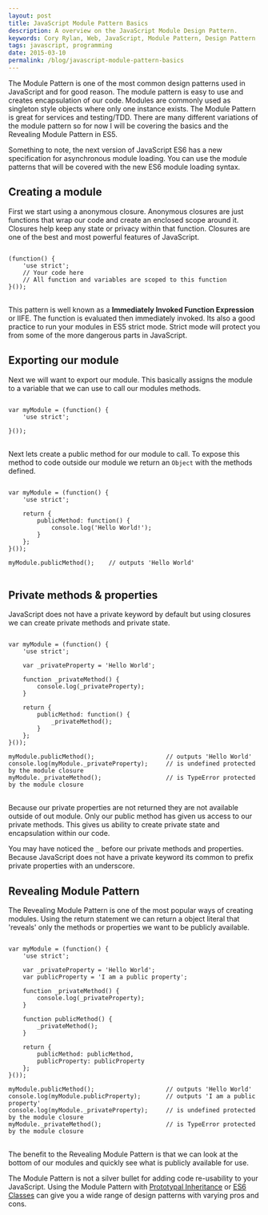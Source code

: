```yaml
---
layout: post
title: JavaScript Module Pattern Basics
description: A overview on the JavaScript Module Design Pattern.
keywords: Cory Rylan, Web, JavaScript, Module Pattern, Design Pattern
tags: javascript, programming
date: 2015-03-10
permalink: /blog/javascript-module-pattern-basics
---
```


The Module Pattern is one of the most common design patterns used in JavaScript and for good reason. The module pattern is easy to use
and creates encapsulation of our code. Modules are commonly used as singleton style objects where only
one instance exists. The Module Pattern is great for services and testing/TDD.
There are many different variations of the module pattern so for now I will be covering the basics and the Revealing Module Pattern in ES5.

Something to note, the next version of JavaScript ES6 has a new specification for asynchronous module loading.
You can use the module patterns that will be covered with the new ES6 module loading syntax.

## Creating a module

First we start using a anonymous closure. Anonymous closures are just functions that wrap our code and create an enclosed scope around it. Closures
help keep any state or privacy within that function. Closures are one of the best and most powerful features of JavaScript.

<pre class="language-javascript">
<code>
(function() {
    'use strict';
    // Your code here
    // All function and variables are scoped to this function
}());
</code>
</pre>

This pattern is well known as a <strong>Immediately Invoked Function Expression</strong> or IIFE. The function is evaluated then immediately invoked. Its
also a good practice to run your modules in ES5 strict mode. Strict mode will protect you from some of the more dangerous parts in JavaScript.


## Exporting our module

Next we will want to export our module. This basically assigns the module to a variable that we can use to call our modules methods.

<pre class="language-javascript">
<code>
var myModule = (function() {
    'use strict';
    
}());
</code>
</pre>

Next lets create a public method for our module to call. To expose this method to code outside our module we return an `Object` with the methods defined.

<pre class="language-javascript">
<code>
var myModule = (function() {
    'use strict';
 
    return {
        publicMethod: function() {
            console.log('Hello World!');
        }
    };
}());
     
myModule.publicMethod();    // outputs 'Hello World'
</code>
</pre>

## Private methods & properties

JavaScript does not have a private keyword by default but using closures we can create private methods and private state.

<pre class="language-javascript">
<code>
var myModule = (function() {
    'use strict';
 
    var _privateProperty = 'Hello World';
     
    function _privateMethod() {
        console.log(_privateProperty);
    }
     
    return {
        publicMethod: function() {
            _privateMethod();
        }
    };
}());
  
myModule.publicMethod();                    // outputs 'Hello World'   
console.log(myModule._privateProperty);     // is undefined protected by the module closure
myModule._privateMethod();                  // is TypeError protected by the module closure
</code>
</pre>

Because our private properties are not returned they are not available outside of out module. Only our public method has given us access to our private methods.
This gives us ability to create private state and encapsulation within our code.

You may have noticed the `_` before our private methods and properties. Because JavaScript does not have a private keyword its common to prefix private properties with an underscore.

## Revealing Module Pattern

The Revealing Module Pattern is one of the most popular ways of creating modules. Using the return statement we can return a object literal that 'reveals' only the methods or properties we
want to be publicly available.

<pre class="language-javascript">
<code>
var myModule = (function() {
    'use strict';
 
    var _privateProperty = 'Hello World';
    var publicProperty = 'I am a public property';
  
    function _privateMethod() {
        console.log(_privateProperty);
    }
  
  	function publicMethod() {
    	_privateMethod();
  	}
     
    return {
        publicMethod: publicMethod,
        publicProperty: publicProperty
    };
}());
  
myModule.publicMethod();    		        // outputs 'Hello World'   
console.log(myModule.publicProperty);       // outputs 'I am a public property'
console.log(myModule._privateProperty);     // is undefined protected by the module closure
myModule._privateMethod();                  // is TypeError protected by the module closure
</code>
</pre>

The benefit to the Revealing Module Pattern is that we can look at the bottom of our modules and quickly see what is publicly available for use.

The Module Pattern is not a silver bullet for adding code re-usability to your JavaScript. Using the Module Pattern with <a href="/blog/javascript-prototypal-inheritance">Prototypal Inheritance</a>
or <a href="/blog/javascript-es6-class-syntax">ES6 Classes</a> can give you a wide range of design patterns with varying pros and cons.
